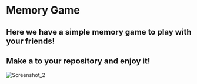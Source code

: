 # Memory Game 
## Here we have a simple memory game to play with your friends!
## Make a to your repository and enjoy it!

![Screenshot_2](https://user-images.githubusercontent.com/52330088/81085610-ce5f1880-8ecd-11ea-9fd0-0bedcdc8aa0d.png)
